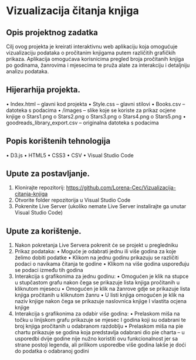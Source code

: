 # Vizualizacija čitanja knjiga

## Opis projektnog zadatka
Cilj ovog projekta je kreirati interaktivnu web aplikaciju koja omogućuje vizualizaciju podataka o pročitanim knjigama putem različitih grafičkih prikaza. Aplikacija omogućava korisnicima pregled broja pročitanih knjiga po godinama, žanrovima i mjesecima te pruža alate za interakciju i detaljniju analizu podataka.


## Hijerarhija projekta.
•	Index.html – glavni kod projekta
•	Style.css – glavni stilovi 
•	Books.csv – datoteka s podacima
•	/images – slike koje se koriste za prikaz ocjene knjige
o	Stars1.png
o	Stars2.png
o	Stars3.png
o	Stars4.png
o	Stars5.png
•	goodreads_library_export.csv – originalna datoteka s podacima

## Popis korištenih tehnologija

•	D3.js
•	HTML5
•	CSS3
•	CSV
•	Visual Studio Code     

## Upute za postavljanje.

1.	Klonirajte repozitorij: https://github.com/Lorena-Cec/Vizualizacija-citanja-knjiga
2.	Otvorite folder repozitorija u Visual Studio Code
3.	Pokrenite Live Server (ukoliko nemate Live Server instalirajte ga unutar Visual Studio Code)

## Upute za korištenje.

1.	Nakon pokretanja Live Servera pokrenit će se projekt u pregledniku
2.	Prikaz podataka:
•	Moguće je odabrati jednu ili više godina za koje želimo dobiti podatke
•	Klikom na jednu godinu prikazuju se različiti podaci o navikama čitanja te godine
•	Klikom na više godina uspoređuju se podaci između tih godina
3.	Interakcija s grafikonima za jednu godinu:
•	Omogućen je klik na stupce u stupčastom grafu nakon čega se prikazuje lista knjiga pročitanih u kliknutom mjesecu
•	Omogućen je klik na žanrove gdje se prikazuje lista knjiga pročitanih u kliknutom žanru 
•	U listi knjiga omogućen je klik na naziv knjige nakon čega se prikazuje naslovnica knjige I vlastita ocjena knjige
4.	Interakcija s grafikonima za odabir više godina:
•	Prelaskom miša na točku u linijskom grafu prikazuje se mjesec I godina koji su odabrani te broj knjiga pročitanih u odabranom razdoblju
•	Prelaskom miša na pie chartu prikazuje se godina koja predstavlja odabrani dio pie charta – u usporedbi dvije godine nije nužno koristiti ovu funkcionalnost jer sa strane postoji legenda, ali prilikom usporedbe više godina lakše je doći do podatka o odabranoj godini 
